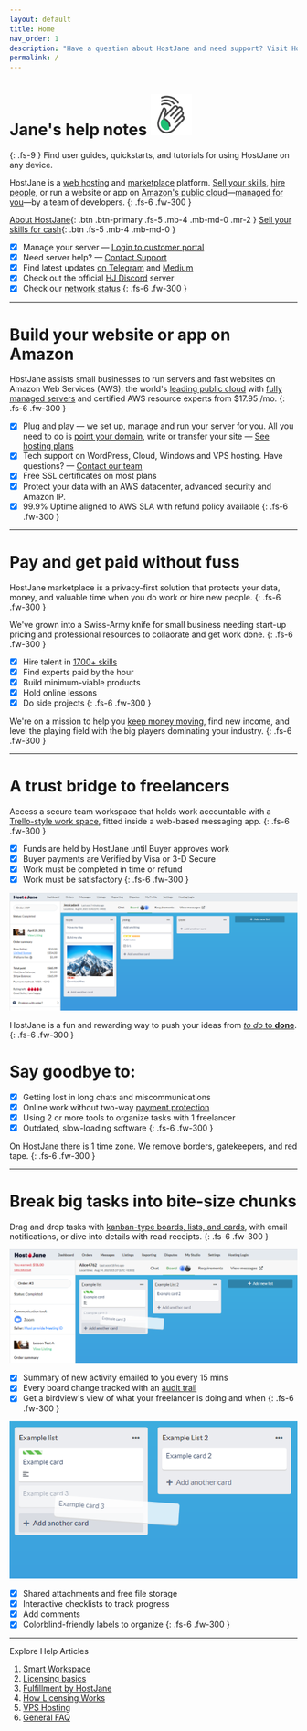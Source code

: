 ```yaml
---
layout: default
title: Home
nav_order: 1
description: "Have a question about HostJane and need support? Visit HostJane's customer service center to get the fast help you need."
permalink: /
---
```


# Jane's help notes ![](/assets/wave.svg)
{: .fs-9 }
<span class="yellow">Find user guides, quickstarts, and tutorials for using HostJane on any device.</span>

HostJane is a [web hosting](https://cloud.hostjane.com) and [marketplace](https://www.hostjane.com/marketplace) platform. [Sell your skills](https://wwww.hostjane.com/sell), [hire people](https://www.hostjane.com/marketplace/skills), or run a website or app on [Amazon's public cloud](https://aws.amazon.com/)—[managed for you](https://cloud.hostjane.com/wordpress/)—by a team of developers.
{: .fs-6 .fw-300 }

[About HostJane](https://www.hostjane.com/about/){: .btn .btn-primary .fs-5 .mb-4 .mb-md-0 .mr-2 } [Sell your skills for cash](https://www.hostjane.com/sell){: .btn .fs-5 .mb-4 .mb-md-0 }

- [x] Manage your server — [Login to customer portal](https://cloud.hostjane.com/hosting/login)
- [x] Need server help? — [Contact Support](https://www.hostjane.com/marketplace/contact)
- [x] Find latest updates [on Telegram](https://t.me/hostjanecom) and [Medium](https://medium.com/better-work)
- [x] Check out the official [HJ Discord](https://discord.gg/5rS6Tvd) server
- [x] Check our [network status](https://www.hostjane.com/status)
{: .fs-6 .fw-300 }

---

# Build your website or app on Amazon

<span class="green">HostJane assists small businesses to run servers and fast websites on Amazon Web Services (AWS), the world's [leading public cloud](https://aws.amazon.com) with [fully managed servers](https://cloud.hostjane.com) and certified AWS resource experts from $17.95 /mo.</span>
{: .fs-6 .fw-300 }

- [x] Plug and play — we set up, manage and run your server for you. All you need to do is [point your domain](/point-your-domain/), write or transfer your site — [See hosting plans](https://cloud.hostjane.com)
- [x] Tech support on WordPress, Cloud, Windows and VPS hosting. Have questions? — [Contact our team](https://www.hostjane.com/marketplace/contact)
- [x] Free SSL certificates on most plans
- [x] Protect your data with an AWS datacenter, advanced security and Amazon IP.
- [x] 99.9% Uptime aligned to AWS SLA with refund policy available
{: .fs-6 .fw-300 }

---

# Pay and get paid without fuss

<span class="blue">HostJane marketplace is a privacy-first solution that protects your data, money, and valuable time when you do work or hire new people.</span>
{: .fs-6 .fw-300 }

We've grown into a Swiss-Army knife for small business needing start-up pricing and professional resources to collaorate and get work done.
{: .fs-6 .fw-300 }

- [x] Hire talent in [1700+ skills](https://www.hostjane.com/marketplace/skills)
- [x] Find experts paid by the hour
- [x] Build minimum-viable products
- [x] Hold online lessons
- [x] Do side projects
{: .fs-6 .fw-300 }

<span class="yellow">We're on a mission to help you [keep money moving](https://www.hostjane.com/about), find new income, and level the playing field with the big players dominating your industry.</span>
{: .fs-6 .fw-300 }

---

# A trust bridge to freelancers

<span class="red">Access a secure team workspace that holds work accountable with a [Trello-style work space](/buyers/hostjane-workspace/), fitted inside a web-based messaging app.</span>
{: .fs-6 .fw-300 }

- [x] Funds are held by HostJane until Buyer approves work
- [x] Buyer payments are Verified by Visa or 3-D Secure
- [x] Work must be completed in time or refund
- [x] Work must be satisfactory
{: .fs-6 .fw-300 }

![](/assets/board-view.png)

<span class="purple">HostJane is a fun and rewarding way to push your ideas from [*to do* to **done**](/marketplace-faq/hostjane-roadmap/).</span>
{: .fs-6 .fw-300 }

# Say goodbye to:

- [x] Getting lost in long chats and miscommunications
- [x] Online work without two-way [payment protection](/getting-started/#payment-protection-guarantee)
- [x] Using 2 or more tools to organize tasks with 1 freelancer
- [x] Outdated, slow-loading software
{: .fs-6 .fw-300 }

<span class="blue">On HostJane there is 1 time zone. We remove borders, gatekeepers, and red tape.</span>
{: .fs-6 .fw-300 }

--- 

# Break big tasks into bite-size chunks

<span class="green">Drag and drop tasks with [kanban-type boards, lists, and cards](/buyers/hostjane-workspace/), with email notifications, or dive into details with read receipts.</span>
{: .fs-6 .fw-300 }

![](/assets/example-board.png)

- [x] Summary of new activity emailed to you every 15 mins
- [x] Every board change tracked with an [audit trail](getting-started/what-are-boards/#board-activity)
- [x] Get a birdview's view of what your freelancer is doing and when
{: .fs-6 .fw-300 }

![](/assets/example-lists.png)

- [x] Shared attachments and free file storage
- [x] Interactive checklists to track progress
- [x] Add comments
- [x] Colorblind-friendly labels to organize
{: .fs-6 .fw-300 }

---

<span class="green">Explore Help Articles</span>

1. [Smart Workspace](/buyers/hostjane-workspace/)
2. [Licensing basics](/buyers/licensing/)
3. [Fulfillment by HostJane](/getting-started/fullfilment-by-hostjane/)
4. [How Licensing Works](/how-licensing-works)
5. [VPS Hosting](/vps-hosting)
6. [General FAQ](/about)